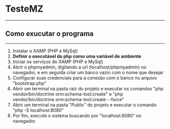 # TesteMZ
---
## Como exucutar o programa
---
1. Instalar o XAMP (PHP e MySql)
2. **Definir o executável do php como uma variável de ambiente**
3. Iniciar os serviços do XAMP (PHP e MySql)
4. Abrir o phpmyadmin, digitando a url (localhost/phpmyadmin) no navegador, e em seguida criar um banco vazio com o nome que desejar
5. Configurar suas credenciais para a conexão com o banco no arquivo "bootstrap.php"
6. Abrir um terminal na pasta raiz do projeto e executar os comandos "php vendor/bin/doctrine orm:schema-tool:create" e "php vendor/bin/doctrine orm:schema-tool:create --force"
7. Abrir um terminal na pasta "Public" do projeto e executar o comando "php -S localhost:8080"
8. Por fim, execute o sistema buscando por "localhost:8080" no navegador.
